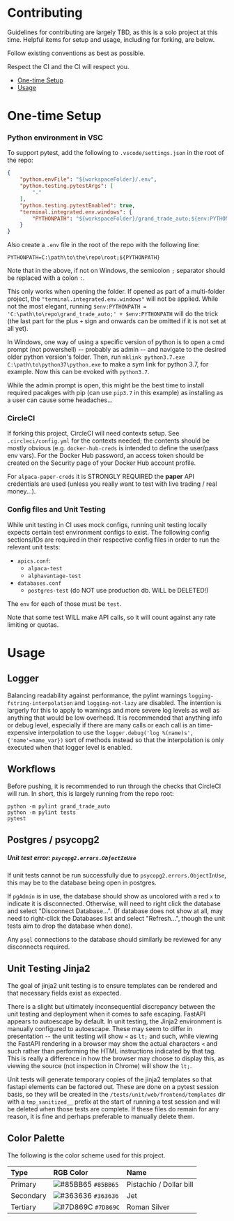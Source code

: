 # Contributing

Guidelines for contributing are largely TBD, as this is a solo project at this
time.  Helpful items for setup and usage, including for forking, are below.

Follow existing conventions as best as possible.

Respect the CI and the CI will respect you.

- [One-time Setup](#one-time-setup)
- [Usage](#usage)



# One-time Setup

### Python environment in VSC
To support pytest, add the following to `.vscode/settings.json` in the root of
the repo:
```json
{
    "python.envFile": "${workspaceFolder}/.env",
    "python.testing.pytestArgs": [
        "."
    ],
    "python.testing.pytestEnabled": true,
    "terminal.integrated.env.windows": {
        "PYTHONPATH": "${workspaceFolder}/grand_trade_auto;${env:PYTHONPATH}",
    }
}
```

Also create a `.env` file in the root of the repo with the following line:
```
PYTHONPATH=C:\path\to\the\repo\root;${PYTHONPATH}
```

Note that in the above, if not on Windows, the semicolon `;` separator should be
replaced with a colon `:`.

This only works when opening the folder.  If opened as part of a multi-folder
project, the `"terminal.integrated.env.windows"` will not be applied.  While not
the most elegant, running
`$env:PYTHONPATH = 'C:\path\to\repo\grand_trade_auto;' + $env:PYTHONPATH` will
do the trick (the last part for the plus `+` sign and onwards can be omitted if
it is not set at all yet).

In Windows, one way of using a specific version of python is to open a cmd
prompt (not powershell) -- probably as admin -- and navigate to the desired
older python version's folder.  Then, run
`mklink python3.7.exe C:\path\to\python37\python.exe` to make a sym link for
python 3.7, for example.  Now this can be evoked with `python3.7`.

While the admin prompt is open, this might be the best time to install
required pacakges with pip (can use `pip3.7` in this example) as installing as a
user can cause some headaches...


### CircleCI
If forking this project, CircleCI will need contexts setup.  See
`.circleci/config.yml` for the contexts needed; the contents should be mostly
obvious (e.g. `docker-hub-creds` is intended to define the user/pass env vars).
For the Docker Hub password, an access token should be created on the Security
page of your Docker Hub account profile.

For `alpaca-paper-creds` it is STRONGLY REQUIRED the **paper** API credentials
are used (unless you really want to test with live trading / real money...).


### Config files and Unit Testing
While unit testing in CI uses mock configs, running unit testing locally expects
certain test environment configs to exist.  The following config sections/IDs
are required in their respective config files in order to run the relevant
unit tests:
- `apics.conf`:
  - `alpaca-test`
  - `alphavantage-test`
- `databases.conf`
  - `postgres-test` (do NOT use production db.  WILL be DELETED!)

The `env` for each of those must be `test`.

Note that some test WILL make API calls, so it will count against any rate
limiting or quotas.



# Usage

## Logger
Balancing readability against performance, the pylint warnings
`logging-fstring-interpolation` and `logging-not-lazy` are disabled.  The
intention is largerly for this to apply to warnings and more severe log levels
as well as anything that would be low overhead.  It is recommended that anything
info or debug level, especially if there are many calls or each call is an
time-expensive interpolation to use the
`logger.debug('log %(name)s', {'name'=name_var})` sort of methods instead so
that the interpolation is only executed when that logger level is enabled.


## Workflows
Before pushing, it is recommended to run through the checks that CircleCI will
run.  In short, this is largely running from the repo root:
```
python -m pylint grand_trade_auto
python -m pylint tests
pytest
```


## Postgres / psycopg2

##### Unit test error: `psycopg2.errors.ObjectInUse`
If unit tests cannot be run successfully due to `psycopg2.errors.ObjectInUse`,
this may be to the database being open in postgres.

If `pgAdmin` is in use, the database should show as uncolored with a red `x` to
indicate it is disconnected.  Otherwise, will need to right click the database
and select "Disconnect Database...".  (If database does not show at all, may
need to right-click the Databases list and select "Refresh...", though the unit
tests aim to drop the database when done).

Any `psql` connections to the database should similarly be reviewed for any
disconnects required.


## Unit Testing Jinja2
The goal of jinja2 unit testing is to ensure templates can be rendered and that
necessary fields exist as expected.

There is a slight but ultimately inconsequential discrepancy between the unit
testing and deployment when it comes to safe escaping.  FastAPI appears to
autoescape by default.  In unit testing, the Jinja2 environment is manually
configured to autoescape.  These may seem to differ in presentation -- the unit
testing will show `<` as `lt;` and such, while viewing the FastAPI rendering in
a browser may show the actual characters `<` and such rather than performing the
HTML instructions indicated by that tag.  This is really a difference in how the
browser may choose to display this, as viewing the source (not inspection in
Chrome) will show the `lt;`.

Unit tests will generate temporary copies of the jinja2 templates so that
fastapi elements can be factored out.  These are done on a pytest session basis,
so they will be created in the `/tests/unit/web/frontend/templates` dir with a
`tmp_sanitized__` prefix at the start of running a test session and will be
deleted when those tests are complete.  If these files do remain for any reason,
it is fine and perhaps preferable to manually delete them.


## Color Palette
The following is the color scheme used for this project.

 Type      | RGB Color | Name
:----------|:----------|:------
 Primary   | ![#85BB65](https://via.placeholder.com/15/85BB65/000000?text=+) `#85BB65` | Pistachio / Dollar bill
 Secondary | ![#363636](https://via.placeholder.com/15/363636/000000?text=+) `#363636` | Jet
 Tertiary  | ![#7D869C](https://via.placeholder.com/15/7D869C/000000?text=+) `#7D869C` | Roman Silver

